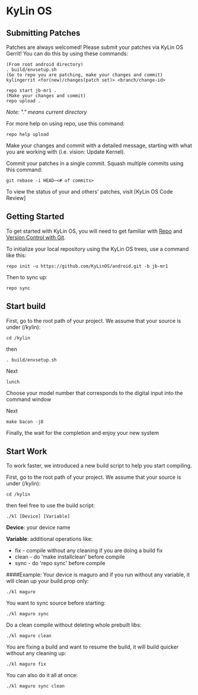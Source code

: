 KyLin OS
===========

Submitting Patches
------------------
Patches are always welcomed!  Please submit your patches via KyLin OS Gerrit! You can do this by using these commands:

    (From root android directory)
    . build/envsetup.sh
    (Go to repo you are patching, make your changes and commit)
    kylingerrit <for(new)/changes(patch set)> <branch/change-id> 

    repo start jb-mr1 .
    (Make your changes and commit)
    repo upload .

*Note: "." means current directory*

For more help on using repo, use this command: 

    repo help upload

Make your changes and commit with a detailed message, starting with what you are working with (i.e. vision: Update Kernel).

Commit your patches in a single commit. Squash multiple commits using this command:     

    git rebase -i HEAD~<# of commits>

To view the status of your and others' patches, visit [KyLin OS Code Review]


Getting Started
---------------

To get started with KyLin OS, you will need to get
familiar with [Repo](https://source.android.com/source/using-repo.html) and [Version Control with Git](https://source.android.com/source/version-control.html).

To initialize your local repository using the KyLin OS trees, use a command like this:

    repo init -u https://github.com/KyLinOS/android.git -b jb-mr1



Then to sync up:

    repo sync


Start build
----------
First, go to the root path of your project. We assume that your source is under 
(/kylin):

    cd /kylin
    
then

    . build/envsetup.sh
    
Next

    lunch
  
Choose your model number that corresponds to the digital input into the command window

Next

    make bacon -j8
  
Finally, the wait for the completion and enjoy your new system



Start Work
----------

To work faster, we introduced a new build script to help you start compiling.

First, go to the root path of your project. We assume that your source is under 
(/kylin):

    cd /kylin
    
then feel free to use the build script:

    ./kl [Device] [Variable]
    
**Device**: your device name

**Variable**: additional operations like:

* fix - compile without any cleaning if you are doing a build fix
* clean - do 'make installclean' before compile
* sync - do 'repo sync' before compile

####Example:
Your device is maguro and if you run without any variable, it will clean up your build.prop only:

    ./kl maguro

You want to sync source before starting:

    ./kl maguro sync

Do a clean compile without deleting whole prebuilt libs:

    ./kl maguro clean

You are fixing a build and want to resume the build, it will build quicker without any cleaning up:

    ./kl maguro fix

You can also do it all at once:

    ./kl maguro sync clean
